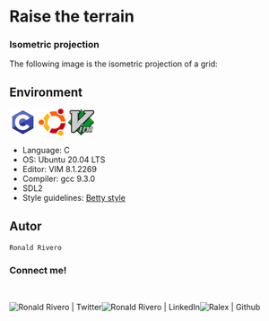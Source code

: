 # Raise the terrain

### Isometric projection

The following image is the isometric projection of a grid:

## Environment

<div>

<a  href="https://www.cprogramming.com/"  target="_blank"><img  height="48px"  src="https://raw.githubusercontent.com/ralexrivero/xelar_theme_profile/main/icons/language_c-programming.svg"  alt="C programming language"  ></a>
<a  href="https://ubuntu.com/"  target="_blank"><img  height="48px"  src="https://raw.githubusercontent.com/ralexrivero/xelar_theme_profile/main/icons/ubuntu-icon.svg"  alt="C programming language"></a>
<a  href="https://www.vim.org/"  target="_blank"><img  height="48px"  src="https://raw.githubusercontent.com/ralexrivero/xelar_theme_profile/main/icons/Vimlogo.svg"  alt="C programming language"></a>

</div>

- Language: C
- OS: Ubuntu 20.04 LTS
- Editor: VIM 8.1.2269
- Compiler: gcc 9.3.0
-  SDL2 
- Style guidelines: [Betty style](https://github.com/holbertonschool/Betty/wiki)

## Autor

```
Ronald Rivero
```

### Connect me!
<br>
<div>

<a  href="https://twitter.com/ralex_uy"  target="_blank">  <img  align="left"  alt="Ronald Rivero | Twitter"  src="https://img.shields.io/twitter/follow/ralex_uy?style=social"/>  </a>

<a  href="https://www.linkedin.com/in/ronald-rivero/"  target="_blank">  <img  align="left"  alt="Ronald Rivero | LinkedIn"  src="https://img.shields.io/badge/LinkedIn-+19K-blue?style=social&logo=linkedin"/>  </a>

<a  href="https://github.com/ralexrivero/"  target="_blank">  <img  align="left"  src="https://img.shields.io/github/followers/ralexrivero?style=social"  alt="Ralex | Github">  </a>
</br>
</div>
